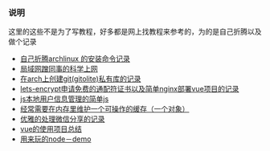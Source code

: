### 说明
这里的这些不是为了写教程，好多都是网上找教程来参考的，为的是自己折腾以及做个记录

- [自己折腾archlinux 的安装命令记录](./arch-install.md)
- [局域网蹭同事的科学上网](./shareSS.md)
- [在arch上创建git(gitolite)私有库的记录](./gitolite.md)
- [lets-encrypt](https://certbot.eff.org/lets-encrypt/arch-nginx)[申请免费的通配符证书以及简单nginx部署vue项目的记录](./https.md)
- [js本地用户信息管理的简单js](./localUser.md)
- [经常需要在内存里维护一个可操作的缓存（一个对象）](./cache.md)
- [优雅的处理微信分享的记录](./sharewx.md)
- [vue的使用项目总结](./pro-vue.md)
- [用来玩的node－demo](https://github.com/freedrboom/blog-node)